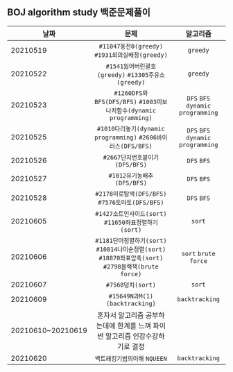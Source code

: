 ## BOJ algorithm study 백준문제풀이
날짜 | 문제 | 알고리즘
---|:---:|:---:
20210519 | `#11047동전0(greedy)` `#1931회의실배정(greedy)`| `greedy`
20210522 | `#1541잃어버린괄호(greedy)` `#13305주유소(greedy)` |`greedy`
20210523 | `#1260DFS와BFS(DFS/BFS)` `#1003피보나치함수(dynamic programming)` | `DFS` `BFS` `dynamic programming`
20210525 | `#1010다리놓기(dynamic programming)` `#2606바이러스(DFS/BFS)` | `DFS` `BFS` `dynamic programming`
20210526 | `#2667단지번호붙이기(DFS/BFS)` | `DFS` `BFS`
20210527 | `#1012유기농배추(DFS/BFS)`| `DFS` `BFS`
20210528 | `#2178미로탐색(DFS/BFS)` `#7576토마토(DFS/BFS)`|`DFS` `BFS`
20210605 | `#1427소트인사이드(sort)` `#11650좌표정렬하기(sort)` | `sort`
20210606 | `#1181단어정렬하기(sort)` `#10814나이순정렬(sort)` `#18870좌표압축(sort)` `#2798블랙잭(brute force)` | `sort` `brute force`
20210607 | `#7568덩치(sort)` | `sort`
20210609 | `#15649N과M(1)(backtracking)`|`backtracking`
20210610~20210619 | 혼자서 알고리즘 공부하는데에 한계를 느껴 파이썬 알고리즘 인강수강하기로 결정|
20210620 | `백트래킹기법의이해` `NQUEEN` | `backtracking` 

